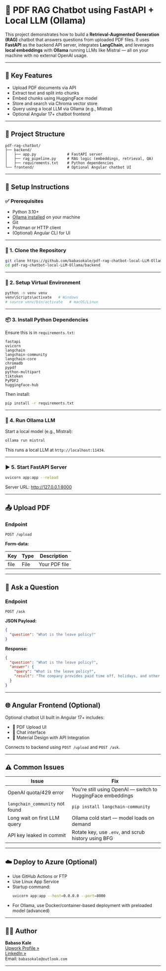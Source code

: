 # 🧠 PDF RAG Chatbot using FastAPI + Local LLM (Ollama)

This project demonstrates how to build a **Retrieval-Augmented Generation (RAG)** chatbot that answers questions from uploaded PDF files. It uses **FastAPI** as the backend API server, integrates **LangChain**, and leverages **local embeddings** with **Ollama** running LLMs like Mistral — all on your machine with no external OpenAI usage.

---

## 📌 Key Features

- Upload PDF documents via API
- Extract text and split into chunks
- Embed chunks using HuggingFace model
- Store and search via Chroma vector store
- Query using a local LLM via Ollama (e.g., Mistral)
- Optional Angular 17+ chatbot frontend

---

## 📁 Project Structure

```
pdf-rag-chatbot/
├── backend/
│   ├── app.py              # FastAPI server
│   ├── rag_pipeline.py     # RAG logic (embeddings, retrieval, QA)
│   ├── requirements.txt    # Python dependencies
└── frontend/               # Optional Angular chatbot UI
```

---

## 🧱 Setup Instructions

### ✅ Prerequisites

- Python 3.10+
- [Ollama installed](https://ollama.com/download) on your machine
- Git
- Postman or HTTP client
- (Optional) Angular CLI for UI

---

### 🔧 1. Clone the Repository

```bash
git clone https://github.com/babasokale/pdf-rag-chatbot-local-LLM-Ollama.git
cd pdf-rag-chatbot-local-LLM-Ollama/backend
```

---

### 🧪 2. Setup Virtual Environment

```bash
python -m venv venv
venv\Scripts\activate   # Windows
# source venv/bin/activate   # macOS/Linux
```

---

### 📦 3. Install Python Dependencies

Ensure this is in `requirements.txt`:

```
fastapi
uvicorn
langchain
langchain-community
langchain-core
chromadb
pypdf
python-multipart
tiktoken
PyPDF2
huggingface-hub
```

Then install:

```bash
pip install -r requirements.txt
```

---

### 🤖 4. Run Ollama LLM

Start a local model (e.g., Mistral):

```bash
ollama run mistral
```

This runs a local LLM at `http://localhost:11434`.

---

### ▶️ 5. Start FastAPI Server

```bash
uvicorn app:app --reload
```

Server URL: http://127.0.0.1:8000

---

## 📤 Upload PDF

### Endpoint

```
POST /upload
```

**Form-data:**

| Key  | Type | Description     |
|------|------|-----------------|
| file | File | Your PDF file   |

---

## 💬 Ask a Question

### Endpoint

```
POST /ask
```

**JSON Payload:**

```json
{
  "question": "What is the leave policy?"
}
```

**Response:**

```json
{
  "question": "What is the leave policy?",
  "answer": {
    "query": "What is the leave policy?",
    "result": "The company provides paid time off, holidays, and other benefits as described in Section 3."
  }
}
```

---

## 🌐 Angular Frontend (Optional)

Optional chatbot UI built in Angular 17+ includes:

- 📄 PDF Upload UI
- 💬 Chat interface
- 🎨 Material Design with API Integration

Connects to backend using `POST /upload` and `POST /ask`.

---

## ⚠️ Common Issues

| Issue                                   | Fix                                                              |
|----------------------------------------|------------------------------------------------------------------|
| OpenAI quota/429 error                 | You're still using OpenAI — switch to HuggingFace embeddings     |
| `langchain_community` not found        | `pip install langchain-community`                                |
| Long wait on first LLM query           | Ollama cold start — model loads on demand                        |
| API key leaked in commit               | Rotate key, use `.env`, and scrub history using BFG              |

---

## ☁️ Deploy to Azure (Optional)

- Use GitHub Actions or FTP
- Use Linux App Service
- Startup command:
  ```bash
  uvicorn app:app --host=0.0.0.0 --port=8000
  ```
- For Ollama, use Docker/container-based deployment with preloaded model (advanced)

---

## 🙋‍♂️ Author

**Babaso Kale**  
[Upwork Profile »](https://www.upwork.com/freelancers/babasokale)  
[LinkedIn »](https://linkedin.com/in/babasokale)  
Email: `babasokale@outlook.com`

---
